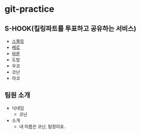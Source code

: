 # git-practice

## S-HOOK(킬링파트를 투표하고 공유하는 서비스)

- [스플릿](SPLIT.md)
- [베로](vero.md)
- [바론](BARON.md)
- 도밥
- 우코
- 코난
- 아코

## 팀원 소개

- 닉네임
  - 코난
- 소개
  - 내 이름은 코난, 탐정이죠.
